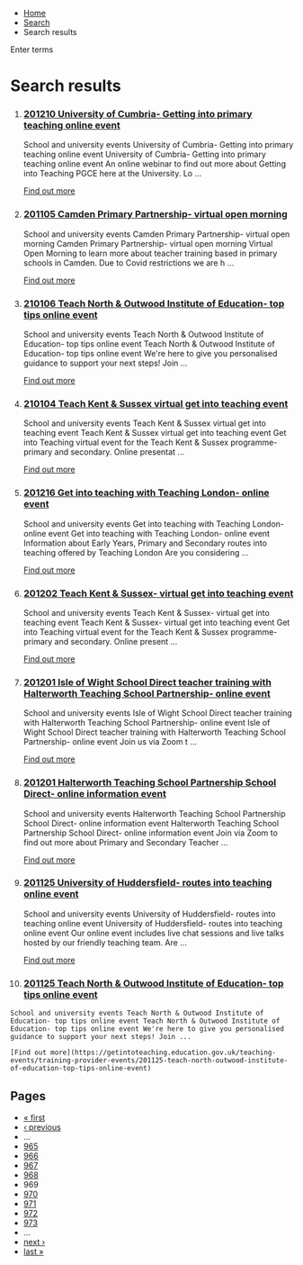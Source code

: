 *   [Home](/)
*   [Search](/search)
*   Search results

Enter terms 

Search results
==============

1.  ### [201210 University of Cumbria- Getting into primary teaching online event](https://getintoteaching.education.gov.uk/teaching-events/training-provider-events/201210-university-of-cumbria-getting-into-primary-teaching-online-event)
    
    School and university events University of Cumbria- Getting into primary teaching online event University of Cumbria- Getting into primary teaching online event An online webinar to find out more about Getting into Teaching PGCE here at the University. Lo ...
    
    [Find out more](https://getintoteaching.education.gov.uk/teaching-events/training-provider-events/201210-university-of-cumbria-getting-into-primary-teaching-online-event)
    
2.  ### [201105 Camden Primary Partnership- virtual open morning](https://getintoteaching.education.gov.uk/teaching-events/training-provider-events/201105-camden-primary-partnership-virtual-open-morning)
    
    School and university events Camden Primary Partnership- virtual open morning Camden Primary Partnership- virtual open morning Virtual Open Morning to learn more about teacher training based in primary schools in Camden. Due to Covid restrictions we are h ...
    
    [Find out more](https://getintoteaching.education.gov.uk/teaching-events/training-provider-events/201105-camden-primary-partnership-virtual-open-morning)
    
3.  ### [210106 Teach North & Outwood Institute of Education- top tips online event](https://getintoteaching.education.gov.uk/teaching-events/training-provider-events/210106-teach-north-outwood-institute-of-education-top-tips-online-event)
    
    School and university events Teach North & Outwood Institute of Education- top tips online event Teach North & Outwood Institute of Education- top tips online event We're here to give you personalised guidance to support your next steps! Join ...
    
    [Find out more](https://getintoteaching.education.gov.uk/teaching-events/training-provider-events/210106-teach-north-outwood-institute-of-education-top-tips-online-event)
    
4.  ### [210104 Teach Kent & Sussex virtual get into teaching event](https://getintoteaching.education.gov.uk/teaching-events/training-provider-events/210104-teach-kent-sussex-virtual-get-into-teaching-event)
    
    School and university events Teach Kent & Sussex virtual get into teaching event Teach Kent & Sussex virtual get into teaching event Get into Teaching virtual event for the Teach Kent & Sussex programme- primary and secondary. Online presentat ...
    
    [Find out more](https://getintoteaching.education.gov.uk/teaching-events/training-provider-events/210104-teach-kent-sussex-virtual-get-into-teaching-event)
    
5.  ### [201216 Get into teaching with Teaching London- online event](https://getintoteaching.education.gov.uk/teaching-events/training-provider-events/201216-get-into-teaching-with-teaching-london-online-event)
    
    School and university events Get into teaching with Teaching London- online event Get into teaching with Teaching London- online event Information about Early Years, Primary and Secondary routes into teaching offered by Teaching London Are you considering ...
    
    [Find out more](https://getintoteaching.education.gov.uk/teaching-events/training-provider-events/201216-get-into-teaching-with-teaching-london-online-event)
    
6.  ### [201202 Teach Kent & Sussex- virtual get into teaching event](https://getintoteaching.education.gov.uk/teaching-events/training-provider-events/201202-teach-kent-sussex-virtual-get-into-teaching-event)
    
    School and university events Teach Kent & Sussex- virtual get into teaching event Teach Kent & Sussex- virtual get into teaching event Get into Teaching virtual event for the Teach Kent & Sussex programme- primary and secondary. Online present ...
    
    [Find out more](https://getintoteaching.education.gov.uk/teaching-events/training-provider-events/201202-teach-kent-sussex-virtual-get-into-teaching-event)
    
7.  ### [201201 Isle of Wight School Direct teacher training with Halterworth Teaching School Partnership- online event](https://getintoteaching.education.gov.uk/teaching-events/training-provider-events/201201-isle-of-wight-school-direct-teacher-training-with-halterworth-teaching-school-partnership)
    
    School and university events Isle of Wight School Direct teacher training with Halterworth Teaching School Partnership- online event Isle of Wight School Direct teacher training with Halterworth Teaching School Partnership- online event Join us via Zoom t ...
    
    [Find out more](https://getintoteaching.education.gov.uk/teaching-events/training-provider-events/201201-isle-of-wight-school-direct-teacher-training-with-halterworth-teaching-school-partnership)
    
8.  ### [201201 Halterworth Teaching School Partnership School Direct- online information event](https://getintoteaching.education.gov.uk/teaching-events/training-provider-events/201201-halterworth-teaching-school-partnership-school-direct-online-information-event)
    
    School and university events Halterworth Teaching School Partnership School Direct- online information event Halterworth Teaching School Partnership School Direct- online information event Join via Zoom to find out more about Primary and Secondary Teacher ...
    
    [Find out more](https://getintoteaching.education.gov.uk/teaching-events/training-provider-events/201201-halterworth-teaching-school-partnership-school-direct-online-information-event)
    
9.  ### [201125 University of Huddersfield- routes into teaching online event](https://getintoteaching.education.gov.uk/teaching-events/training-provider-events/201125-university-of-huddersfield-routes-into-teaching-online-event)
    
    School and university events University of Huddersfield- routes into teaching online event University of Huddersfield- routes into teaching online event Our online event includes live chat sessions and live talks hosted by our friendly teaching team. Are ...
    
    [Find out more](https://getintoteaching.education.gov.uk/teaching-events/training-provider-events/201125-university-of-huddersfield-routes-into-teaching-online-event)
    
10.  ### [201125 Teach North & Outwood Institute of Education- top tips online event](https://getintoteaching.education.gov.uk/teaching-events/training-provider-events/201125-teach-north-outwood-institute-of-education-top-tips-online-event)
    
    School and university events Teach North & Outwood Institute of Education- top tips online event Teach North & Outwood Institute of Education- top tips online event We're here to give you personalised guidance to support your next steps! Join ...
    
    [Find out more](https://getintoteaching.education.gov.uk/teaching-events/training-provider-events/201125-teach-north-outwood-institute-of-education-top-tips-online-event)
    

Pages
-----

*   [« first](/search/site "Go to first page")
*   [‹ previous](/search/site?page=967 "Go to previous page")
*   …
*   [965](/search/site?page=964 "Go to page 965")
*   [966](/search/site?page=965 "Go to page 966")
*   [967](/search/site?page=966 "Go to page 967")
*   [968](/search/site?page=967 "Go to page 968")
*   969
*   [970](/search/site?page=969 "Go to page 970")
*   [971](/search/site?page=970 "Go to page 971")
*   [972](/search/site?page=971 "Go to page 972")
*   [973](/search/site?page=972 "Go to page 973")
*   …
*   [next ›](/search/site?page=969 "Go to next page")
*   [last »](/search/site?page=1032 "Go to last page")